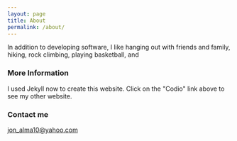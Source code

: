 ```yaml
---
layout: page
title: About
permalink: /about/
---
```


In addition to developing software, I like hanging out with friends and family, hiking, rock climbing, playing basketball, and 

### More Information

I used Jekyll now to create this website. Click on the "Codio" link above to see my other website. 

### Contact me

[jon_alma10@yahoo.com](mailto:jon_alma10@yahoo.com)
